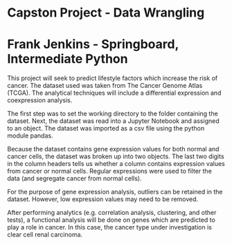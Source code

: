 # Capston Project - Data Wrangling
# Frank Jenkins - Springboard, Intermediate Python

This project will seek to predict lifestyle factors which increase the risk of cancer. The dataset used was taken from The Cancer 
Genome Atlas (TCGA). The analytical techniques will include a differential expression and coexpression analysis.

The first step was to set the working directory to the folder containing the dataset. Next, the dataset was read into a Jupyter 
Notebook and assigned to an object. The dataset was imported as a csv file using the python module pandas. 

Because the dataset contains gene expression values for both normal and cancer cells, the dataset was broken up into two objects. 
The last two digits in the column headers tells us whether a column contains expression values from cancer or normal cells.
Regular expressions were used to filter the data (and segregate cancer from normal cells).

For the purpose of gene expression analysis, outliers can be retained in the dataset. However, low expression values may
need to be removed. 

After performing analytics (e.g. correlation analysis, clustering, and other tests), a functional analysis will be done on genes 
which are predicted to play a role in cancer. In this case, the cancer type under investigation is clear cell renal carcinoma. 

